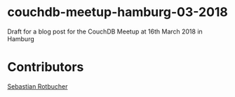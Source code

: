 # couchdb-meetup-hamburg-03-2018

Draft for a blog post for the CouchDB Meetup at 16th March 2018 in Hamburg

# Contributors

[Sebastian Rotbucher](https://github.com/sebastianrothbucher)